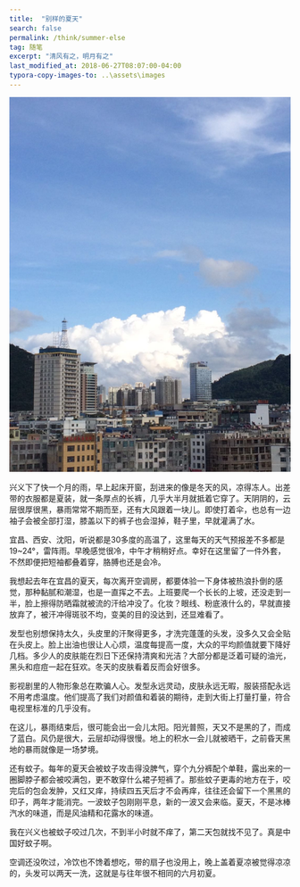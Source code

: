 ```yaml
---
title:  "别样的夏天"
search: false
permalink: /think/summer-else
tag: 随笔
excerpt: "清风有之，明月有之"
last_modified_at: 2018-06-27T08:07:00-04:00
typora-copy-images-to: ..\assets\images
---
```


![兴义](../assets/images/06271.jpg)

兴义下了快一个月的雨，早上起床开窗，刮进来的像是冬天的风，凉得冻人。出差带的衣服都是夏装，就一条厚点的长裤，几乎大半月就抵着它穿了。天阴阴的，云层很厚很黑，暴雨常常不期而至，还有大风跟着一块儿。即使打着伞，也总有一边袖子会被全部打湿，膝盖以下的裤子也会湿掉，鞋子里，早就灌满了水。

宜昌、西安、沈阳，听说都是30多度的高温了，这里每天的天气预报差不多都是19~24°，雷阵雨。早晚感觉很冷，中午才稍稍好点。幸好在这里留了一件外套，不然即便把短袖都叠着穿，胳膊也还是会冷。

我想起去年在宜昌的夏天，每次离开空调房，都要体验一下身体被热浪扑倒的感觉，那种黏腻和潮湿，也是一直挥之不去。上班要爬一个长长的上坡，还没走到一半，脸上擦得防晒霜就被流的汗给冲没了。化妆？眼线、粉底液什么的，早就直接放弃了，被汗冲得斑驳不均，变美的目的没达到，还显难看了。

发型也别想保持太久，头皮里的汗聚得更多，才洗完蓬蓬的头发，没多久又会全贴在头皮上。脸上出油也很让人心烦，温度每提高一度，大众的平均颜值就要下降好几档。多少人的皮肤能在烈日下还保持清爽和光洁？大部分都是泛着可疑的油光，黑头和痘痘一起在狂欢。冬天的皮肤看着反而会好很多。

影视剧里的人物形象总在欺骗人心。发型永远灵动，皮肤永远无暇，服装搭配永远不用考虑温度。他们提高了我们对颜值和着装的期待，走到大街上打量打量，符合电视里标准的几乎没有。

在这儿，暴雨结束后，很可能会出一会儿太阳。阳光普照，天又不是黑的了，而成了蓝白。风仍是很大，云层却动得很慢。地上的积水一会儿就被晒干，之前昏天黑地的暴雨就像是一场梦境。

还有蚊子。每年的夏天会被蚊子攻击得没脾气，穿个九分裤配个单鞋，露出来的一圈脚脖子都会被咬满包，更不敢穿什么裙子短裤了。那些蚊子更毒的地方在于，咬完后的包会发肿，又红又痒，持续四五天后才不会再痒，往往还会留下一个黑黑的印子，两年才能消完。一波蚊子包刚刚平息，新的一波又会来临。夏天，不是冰棒汽水的味道，而是风油精和花露水的味道。

我在兴义也被蚊子咬过几次，不到半小时就不痒了，第二天包就找不见了。真是中国好蚊子啊。

空调还没吹过，冷饮也不馋着想吃，带的扇子也没用上，晚上盖着夏凉被觉得凉凉的，头发可以两天一洗，这就是与往年很不相同的六月初夏。

